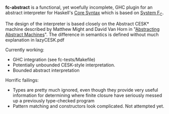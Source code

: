 **fc-abstract** is a functional, yet woefully incomplete, GHC plugin
for an abstract interpreter for Haskell's [Core Syntax][0] which is
based on [System F<sub>C</sub>][1].

The design of the interpreter is based closely on the Abstract CESK*
machine described by Matthew Might and David Van Horn in
"[Abstracting Abstract Machines][2]". The difference in semantics is
defined without much explanation in lazyCESK.pdf

Currently working:

 - GHC integration (see fc-tests/Makefile)
 - Potentially unbounded CESK-style interpretation.
 - Bounded abstract interpretation

Horrific failings:

 - Types are pretty much ignored, even though they provide very useful
   information for determining where finite closure have seriously
   messed up a previously type-checked program
 - Pattern matching and constructors look complicated. Not attempted
   yet.

  [0]: https://www.haskell.org/ghc/docs/latest/html/libraries/ghc/CoreSyn.html
  [1]: https://research.microsoft.com/en-us/um/people/simonpj/papers/ext-f/tldi22-sulzmann-with-appendix.pdf
  [2]: http://matt.might.net/papers/vanhorn2010abstract.pdf
